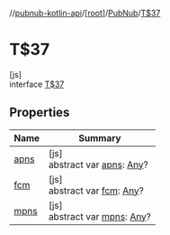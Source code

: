 //[pubnub-kotlin-api](../../../../index.md)/[[root]](../../index.md)/[PubNub](../index.md)/[T$37](index.md)

# T$37

[js]\
interface [T$37](index.md)

## Properties

| Name | Summary |
|---|---|
| [apns](apns.md) | [js]<br>abstract var [apns](apns.md): [Any](https://kotlinlang.org/api/latest/jvm/stdlib/kotlin/-any/index.html)? |
| [fcm](fcm.md) | [js]<br>abstract var [fcm](fcm.md): [Any](https://kotlinlang.org/api/latest/jvm/stdlib/kotlin/-any/index.html)? |
| [mpns](mpns.md) | [js]<br>abstract var [mpns](mpns.md): [Any](https://kotlinlang.org/api/latest/jvm/stdlib/kotlin/-any/index.html)? |
